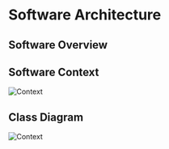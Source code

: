 # Software Architecture

## Software Overview

## Software Context

![Context](http://www.plantuml.com/plantuml/proxy?cache=no&src=https://raw.githubusercontent.com/nhjschulz/EInkPicFrame/master/design/plantuml/SwContext.plantuml)

## Class Diagram

![Context](http://www.plantuml.com/plantuml/proxy?cache=no&src=https://raw.githubusercontent.com/nhjschulz/EInkPicFrame/master/design/plantuml/ClassDiagram.plantuml)
